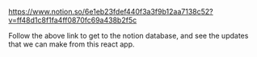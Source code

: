 https://www.notion.so/6e1eb23fdef440f3a3f9b12aa7138c52?v=ff48d1c8f1fa4ff0870fc69a438b2f5c

Follow the above link to get to the notion database, and see the updates that we can make from this react app.